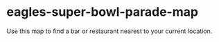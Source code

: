 # eagles-super-bowl-parade-map
Use this map to find a bar or restaurant nearest to your current location.
